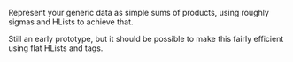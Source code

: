 Represent your generic data as simple sums of products, using roughly sigmas and HLists to achieve that.

Still an early prototype, but it should be possible to make this fairly efficient using flat HLists and tags.
